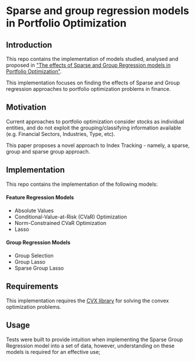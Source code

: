 # Sparse and group regression models in Portfolio Optimization 
## Introduction

This repo contains the implementation of models studied, analysed and proposed in ["The effects of Sparse and Group Regression models in Portfolio Optimization"](../blob/master/paper.pdf?raw=true).

This implementation focuses on finding the effects of Sparse and Group regression approaches to portfolio optimization problems in finance.

## Motivation

Current approaches to portfolio optimization consider stocks as individual entities, and do not exploit the grouping/classifying information available (e.g. Financial Sectors, Industries, Type, etc).

This paper proposes a novel approach to Index Tracking - namely, a sparse, group and sparse group approach.

## Implementation
This repo contains the implementation of the following models:

#### Feature Regression Models
* Absolute Values
* Conditional-Value-at-Risk (CVaR) Optimization
* Norm-Constrained CVaR Optimization
* Lasso

#### Group Regression Models
* Group Selection
* Group Lasso
* Sparse Group Lasso

## Requirements
This implementation requires the [CVX library](http://cvxr.com/cvx/download/) for solving the convex optimization problems.

## Usage
Tests were built to provide intuition when implementing the Sparse Group Regression model into a set of data, however, understanding on these models is required for an effective use;
